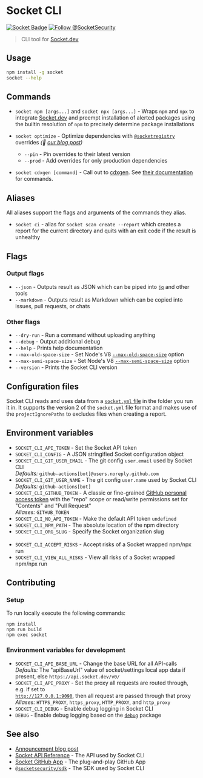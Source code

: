 # Socket CLI

[![Socket Badge](https://socket.dev/api/badge/npm/package/socket)](https://socket.dev/npm/package/socket)
[![Follow @SocketSecurity](https://img.shields.io/twitter/follow/SocketSecurity?style=social)](https://twitter.com/SocketSecurity)

> CLI tool for [Socket.dev]

## Usage

```bash
npm install -g socket
socket --help
```

## Commands

- `socket npm [args...]` and `socket npx [args...]` - Wraps `npm` and `npx` to
  integrate [Socket.dev] and preempt installation of alerted packages using the
  builtin resolution of `npm` to precisely determine package installations

- `socket optimize` - Optimize dependencies with
  [`@socketregistry`](https://github.com/SocketDev/socket-registry) overrides
  _(👀 [our blog post](https://socket.dev/blog/introducing-socket-optimize))_

  - `--pin` - Pin overrides to their latest version
  - `--prod` - Add overrides for only production dependencies

- `socket cdxgen [command]` - Call out to
  [cdxgen](https://cyclonedx.github.io/cdxgen/#/?id=getting-started). See
  [their documentation](https://cyclonedx.github.io/cdxgen/#/CLI?id=getting-help)
  for commands.

## Aliases

All aliases support the flags and arguments of the commands they alias.

- `socket ci` - alias for `socket scan create --report` which creates a report for the current directory and quits with an exit code if the result is unhealthy

## Flags

### Output flags

- `--json` - Outputs result as JSON which can be piped into [`jq`](https://stedolan.github.io/jq/) and other tools
- `--markdown` - Outputs result as Markdown which can be copied into issues, pull requests, or chats

### Other flags

- `--dry-run` - Run a command without uploading anything
- `--debug` - Output additional debug
- `--help` - Prints help documentation
- `--max-old-space-size` - Set Node's V8 [`--max-old-space-size`](https://nodejs.org/api/cli.html#--max-old-space-sizesize-in-mib) option
- `--max-semi-space-size` - Set Node's V8 [`--max-semi-space-size`](https://nodejs.org/api/cli.html#--max-semi-space-sizesize-in-mib) option
- `--version` - Prints the Socket CLI version

## Configuration files

Socket CLI reads and uses data from a
[`socket.yml` file](https://docs.socket.dev/docs/socket-yml) in the folder you
run it in. It supports the version 2 of the `socket.yml` file format and makes
use of the `projectIgnorePaths` to excludes files when creating a report.

## Environment variables

- `SOCKET_CLI_API_TOKEN` - Set the Socket API token
- `SOCKET_CLI_CONFIG` - A JSON stringified Socket configuration object
- `SOCKET_CLI_GIT_USER_EMAIL` - The git config `user.email` used by Socket CLI<br>
  *Defaults:* `github-actions[bot]@users.noreply.github.com`<br>
- `SOCKET_CLI_GIT_USER_NAME` - The git config `user.name` used by Socket CLI<br>
  *Defaults:* `github-actions[bot]`<br>
- `SOCKET_CLI_GITHUB_TOKEN` - A classic or fine-grained [GitHub personal access token](https://docs.github.com/en/authentication/keeping-your-account-and-data-secure/managing-your-personal-access-tokens) with the "repo" scope or read/write permissions set for "Contents" and "Pull Request"<br>
  *Aliases:* `GITHUB_TOKEN`<br>
- `SOCKET_CLI_NO_API_TOKEN` - Make the default API token `undefined`
- `SOCKET_CLI_NPM_PATH` - The absolute location of the npm directory
- `SOCKET_CLI_ORG_SLUG` - Specify the Socket organization slug<br><br>
- `SOCKET_CLI_ACCEPT_RISKS` - Accept risks of a Socket wrapped npm/npx run
- `SOCKET_CLI_VIEW_ALL_RISKS` - View all risks of a Socket wrapped npm/npx run

## Contributing

### Setup

To run locally execute the following commands:

```
npm install
npm run build
npm exec socket
```

### Environment variables for development

- `SOCKET_CLI_API_BASE_URL` - Change the base URL for all API-calls<br>
  *Defaults:* The "apiBaseUrl" value of socket/settings local app data if present, else `https://api.socket.dev/v0/`<br>
- `SOCKET_CLI_API_PROXY` - Set the proxy all requests are routed through, e.g. if set to<br>
  [`http://127.0.0.1:9090`](https://docs.proxyman.io/troubleshooting/couldnt-see-any-requests-from-3rd-party-network-libraries), then all request are passed through that proxy<br>
  *Aliases:* `HTTPS_PROXY`, `https_proxy`, `HTTP_PROXY`, and `http_proxy`<br>
- `SOCKET_CLI_DEBUG` - Enable debug logging in Socket CLI
- `DEBUG` - Enable debug logging based on the [`debug`](https://socket.dev/npm/package/debug) package

## See also

- [Announcement blog post](https://socket.dev/blog/announcing-socket-cli-preview)
- [Socket API Reference](https://docs.socket.dev/reference) - The API used by Socket CLI
- [Socket GitHub App](https://github.com/apps/socket-security) - The plug-and-play GitHub App
- [`@socketsecurity/sdk`](https://github.com/SocketDev/socket-sdk-js) - The SDK used by Socket CLI

[Socket.dev]: https://socket.dev/
